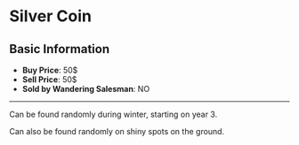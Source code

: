 # Silver Coin

## Basic Information

- **Buy Price**: 50$
- **Sell Price**: 50$
- **Sold by Wandering Salesman**: NO

---
Can be found randomly during winter, starting on year 3.

Can also be found randomly on shiny spots on the ground.
